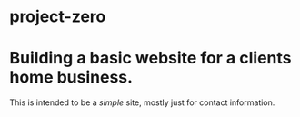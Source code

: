 # project-zero

<h1>Building a basic website for a clients home business.</h1>

This is intended to be a _simple_ site, mostly just for contact information.
